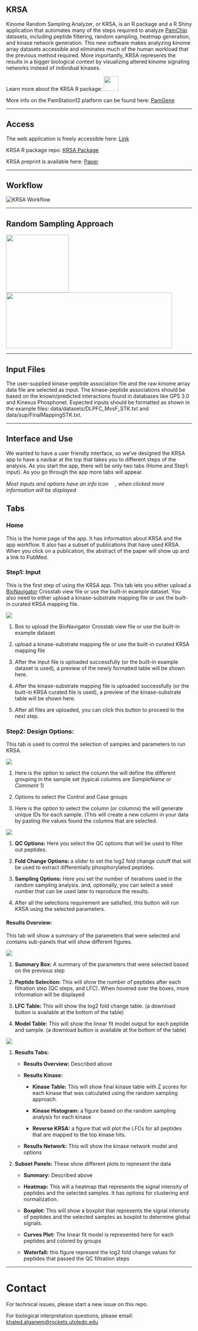 ## KRSA

Kinome Random Sampling Analyzer, or KRSA, is an R package and a R Shiny
application that automates many of the steps required to analyze
[PamChip](https://pamgene.com/technology/) datasets, including peptide
filtering, random sampling, heatmap generation, and kinase network
generation. This new software makes analyzing kinome array datasets
accessible and eliminates much of the human workload that the previous
method required. More importantly, KRSA represents the results in a
bigger biological context by visualizing altered kinome signaling
networks instead of individual kinases.

Learn more about the KRSA R package:
[<img src="www/images/krsa_logo_v3.png" width="40" height="40"/>](https://github.com/kalganem/KRSA)

More info on the PamStation12 platform can be found here:
[PamGene](https://pamgene.com/)

------------------------------------------------------------------------

## Access

The web application is freely accessible here:
[Link](https://kalganem.shinyapps.io/KRSA/)

KRSA R package repo: [KRSA Package](https://github.com/kalganem/KRSA)

KRSA preprint is available here:
[Paper](https://www.biorxiv.org/content/10.1101/2020.08.26.268581v1)

------------------------------------------------------------------------

## Workflow

![KRSA Workflow](figures/workflow.jpg)

------------------------------------------------------------------------

## Random Sampling Approach

<img src="www/images/rand_sampling_DMPK.gif" width="170" height="157"/><img src="www/images/rand_explain.png" width="450" height="151"/>

------------------------------------------------------------------------

## Input Files

The user-supplied kinase-peptide association file and the raw kinome
array data file are selected as input. The kinase-peptide associations
should be based on the known/predicted interactions found in databases
like GPS 3.0 and Kinexus Phosphonet. Expected inputs should be formatted
as shown in the example files: data/datasets/DLPFC_MvsF_STK.txt and
data/sup/FinalMappingSTK.txt.

------------------------------------------------------------------------

## Interface and Use

We wanted to have a user friendly interface, so we’ve designed the KRSA
app to have a navbar at the top that takes you to different steps of the
analysis. As you start the app, there will be only two tabs (Home and
Step1: input). As you go through the app more tabs will appear.

*Most inputs and options have an info icon
<img src="www/images/info-icon.jpg" width="15"/>, when clicked more
information will be displayed*

## Tabs

### Home

This is the home page of the app. It has information about KRSA and the
app workflow. It also has a subset of publications that have used KRSA.
When you click on a publication, the abstract of the paper will show up
and a link to PubMed.

### Step1: Input

This is the first step of using the KRSA app. This tab lets you either
upload a [BioNavigator](https://pamgene.com/technology/) Crosstab view
file or use the built-in example dataset. You also need to either upload
a kinase-substrate mapping file or use the built-in curated KRSA mapping
file.

![](www/images/AppInfo/step1_2.png)

1.  Box to upload the BioNavigator Crosstab view file or use the
    built-in example dataset

2.  upload a kinase-substrate mapping file or use the built-in curated
    KRSA mapping file

3.  After the input file is uploaded successfully (or the built-in
    example dataset is used), a preview of the newly formatted table
    will be shown here.

4.  After the kinase-substrate mapping file is uploaded successfully (or
    the built-in KRSA curated file is used), a preview of the
    kinase-substrate table will be shown here.

5.  After all files are uploaded, you can click this button to proceed
    to the next step.

### Step2: Design Options:

This tab is used to control the selection of samples and parameters to
run KRSA.

![](www/images/AppInfo/step2_1.png)

1.  Here is the option to select the column the will define the
    different grouping in the sample set (typical columns are
    *SampleName* or *Comment 1*)

2.  Options to select the Control and Case groups

3.  Here is the option to select the column (or columns) the will
    generate unique IDs for each sample. (This will create a new column
    in your data by pasting the values found the columns that are
    selected.

![](www/images/AppInfo/step2_2.png)

1.  **QC Options:** Here you select the QC options that will be used to
    filter out peptides.

2.  **Fold Change Options:** a slider to set the log2 fold change cutoff
    that will be used to extract differentially phosphorylated peptides.

3.  **Sampling Options:** Here you set the number of iterations used in
    the random sampling analysis. and, optionally, you can select a seed
    number that can be used later to reproduce the results.

4.  After all the selections requirement are satisfied, this button will
    run KRSA using the selected parameters.

#### Results Overview:

This tab will show a summary of the parameters that were selected and
contains sub-panels that will show different figures.

![](www/images/AppInfo/step3_1.png)

1.  **Summary Box:** A summary of the parameters that were selected
    based on the previous step

2.  **Peptide Selection:** This will show the number of peptides after
    each filtration step (QC steps, and LFC). When hovered over the
    boxes, more information will be displayed

3.  **LFC Table:** This will show the log2 fold change table. (a
    download button is available at the bottom of the table)

4.  **Model Table:** This will show the linear fit model output for each
    peptide and sample. (a download button is available at the bottom of
    the table)

![](www/images/AppInfo/step3_2.png)

1.  **Results Tabs:**

    -   **Results Overview:** Described above

    -   **Results Kinase:**

        -   **Kinase Table:** This will show final kinase table with Z
            scores for each kinase that was calculated using the random
            sampling approach.

        -   **Kinase Histogram:** a figure based on the random sampling
            analysis for each kinase

        -   **Reverse KRSA:** a figure that will plot the LFCs for all
            peptides that are mapped to the top kinase hits.

    -   **Results Network:** This will show the kinase network model and
        options

2.  **Subset Panels:** These show different plots to represent the data

    -   **Summary:** Described above

    -   **Heatmap:** This will a heatmap that represents the signal
        intensity of peptides and the selected samples. It has options
        for clustering and normalization.

    -   **Boxplot:** This will show a boxplot that represents the signal
        intensity of peptides and the selected samples as boxplot to
        determine global signals.

    -   **Curves Plot:** The linear fit model is represented here for
        each peptides and colored by groups

    -   **Waterfall:** this figure represent the log2 fold change values
        for peptides that passed the QC filtration steps

------------------------------------------------------------------------

# Contact

For technical issues, please start a new issue on this repo.

For biological interpretation questions, please email:
<khaled.alganem@rockets.utoledo.edu>
